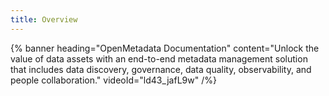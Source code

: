 ```yaml
---
title: Overview
---
```


{% banner heading="OpenMetadata Documentation" content="Unlock the value of data assets with an end-to-end metadata management solution that includes data discovery, governance, data quality, observability, and people collaboration." videoId="ld43_jafL9w" /%}
